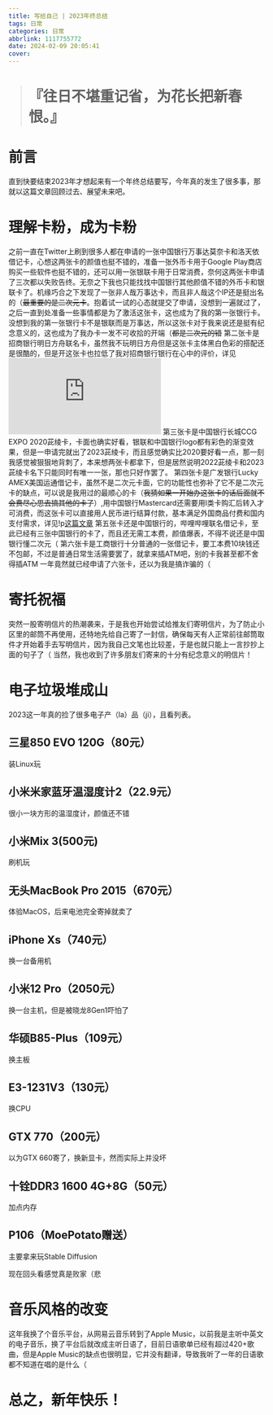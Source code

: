 ```yaml
---
title: 写给自己 | 2023年终总结
tags: 日常
categories: 日常
abbrlink: 1117755772
date: 2024-02-09 20:05:41
cover:
---
```

> # 『往日不堪重记省，为花长把新春恨。』
# 前言
直到快要结束2023年才想起来有一个年终总结要写，今年真的发生了很多事，那就以这篇文章回顾过去、展望未来吧。

# 理解卡粉，成为卡粉
之前一直在Twitter上刷到很多人都在申请的一张中国银行万事达莫奈卡和洛天依借记卡，心想这两张卡的颜值也挺不错的，准备一张外币卡用于Google Play商店购买一些软件也挺不错的，还可以用一张银联卡用于日常消费，奈何这两张卡申请了三次都以失败告终。无奈之下我也只能找找中国银行其他颜值不错的外币卡和银联卡了。机缘巧合之下发现了一张非人哉万事达卡，而且非人哉这个IP还是挺出名的（~~最重要的是二次元卡~~。抱着试一试的心态就提交了申请，没想到一遍就过了，之后一直到处准备一些事情都是为了激活这张卡，这也成为了我的第一张银行卡。没想到我的第一张银行卡不是银联而是万事达，所以这张卡对于我来说还是挺有纪念意义的，这也成为了我办卡一发不可收拾的开端（~~都是二次元的错~~
第二张卡是招商银行明日方舟联名卡，虽然我不玩明日方舟但是这张卡主体黑白色彩的搭配还是很酷的，但是开这张卡也拉低了我对招商银行银行在心中的评价，详见![这篇文章](https://fika.ink/blog/2123464097.html)
第三张卡是中国银行长城CCG EXPO 2020茈绫卡，卡面也确实好看，银联和中国银行logo都有彩色的渐变效果，但是一申请完就出了2023茈绫卡，而且感觉确实比2020要好看一点，那一刻我感觉被狠狠地背刺了，本来想两张卡都拿下，但是居然说明2022茈绫卡和2023茈绫卡名下只能同时有唯一一张，那也只好作罢了。
第四张卡是广发银行Lucky AMEX美国运通借记卡，虽然不是二次元卡面，它的功能性也弥补了它不是二次元卡的缺点，可以说是我用过的最顺心的卡（~~我猜如果一开始办这张卡的话后面就不会费尽心思去搞其他的卡了~~）,用中国银行Mastercard还需要用I类卡购汇后转入才可消费，而这张卡可以直接用人民币进行结算付款，基本满足外国商品付费和国内支付需求，详见!p[这篇文章](https://fika.ink/blog/1445122568.html)
第五张卡还是中国银行的，哔哩哔哩联名借记卡，至此已经有三张中国银行的卡了，而且还无需工本费，颜值爆表，不得不说还是中国银行懂二次元（
第六张卡是工商银行十分普通的一张借记卡，要工本费10块钱还不包邮，不过是普通日常生活需要罢了，就拿来插ATM吧，别的卡我甚至都不舍得插ATM
一年竟然就已经申请了六张卡，还以为我是搞诈骗的（

# 寄托祝福
突然一股寄明信片的热潮袭来，于是我也开始尝试给推友们寄明信片，为了防止小区里的邮筒不再使用，还特地先给自己寄了一封信，确保每天有人正常前往邮筒取件才开始着手去写明信片，因为我自己文笔也比较差，于是也就只能上一言抄抄上面的句子了（
当然，我也收到了许多朋友们寄来的十分有纪念意义的明信片！

# 电子垃圾堆成山
2023这一年真的捡了很多电子产（la）品（ji），且看列表。
## 三星850 EVO 120G（80元）
装Linux玩
## 小米米家蓝牙温湿度计2（22.9元）
很小一块方形的温湿度计，颜值还不错
## 小米Mix 3(500元)
刷机玩
## 无头MacBook Pro 2015（670元）
体验MacOS，后来电池完全寄掉就卖了
## iPhone Xs（740元）
换一台备用机
## 小米12 Pro（2050元）
换一台主机，但是被晓龙8Gen1吓怕了
## 华硕B85-Plus（109元）
换主板
## E3-1231V3（130元）
换CPU
## GTX 770（200元）
以为GTX 660寄了，换新显卡，然而实际上并没坏
## 十铨DDR3 1600 4G+8G（50元）
加点内存
## P106（MoePotato赠送）
主要拿来玩Stable Diffusion

现在回头看感觉真是败家（悲

# 音乐风格的改变
这年我换了个音乐平台，从网易云音乐转到了Apple Music，以前我是主听中英文的电子音乐，换了平台后就改成主听日语了，目前日语歌单已经有超过420+歌曲，但是Apple Music的缺点也很明显，它并没有翻译，导致我听了一年的日语歌都不知道在唱的是什么（

# 总之，新年快乐！